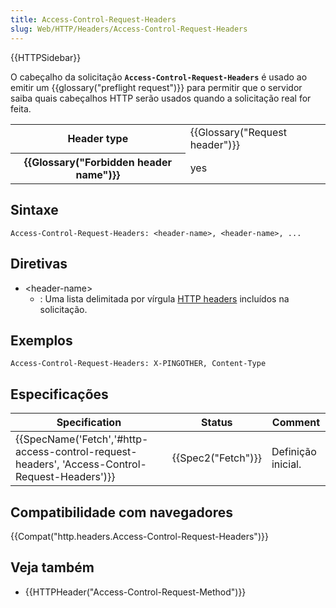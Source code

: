 ```yaml
---
title: Access-Control-Request-Headers
slug: Web/HTTP/Headers/Access-Control-Request-Headers
---
```

{{HTTPSidebar}}

O cabeçalho da solicitação **`Access-Control-Request-Headers`** é usado ao emitir um {{glossary("preflight request")}} para permitir que o servidor saiba quais cabeçalhos HTTP serão usados quando a solicitação real for feita.

<table class="properties">
  <tbody>
    <tr>
      <th scope="row">Header type</th>
      <td>{{Glossary("Request header")}}</td>
    </tr>
    <tr>
      <th scope="row">{{Glossary("Forbidden header name")}}</th>
      <td>yes</td>
    </tr>
  </tbody>
</table>

## Sintaxe

```
Access-Control-Request-Headers: <header-name>, <header-name>, ...
```

## Diretivas

- \<header-name>
  - : Uma lista delimitada por vírgula [HTTP headers](/pt-BR/docs/Web/HTTP/Headers) incluídos na solicitação.

## Exemplos

```
Access-Control-Request-Headers: X-PINGOTHER, Content-Type
```

## Especificações

| Specification                                                                                                                | Status                   | Comment            |
| ---------------------------------------------------------------------------------------------------------------------------- | ------------------------ | ------------------ |
| {{SpecName('Fetch','#http-access-control-request-headers', 'Access-Control-Request-Headers')}} | {{Spec2("Fetch")}} | Definição inicial. |

## Compatibilidade com navegadores

{{Compat("http.headers.Access-Control-Request-Headers")}}

## Veja também

- {{HTTPHeader("Access-Control-Request-Method")}}

